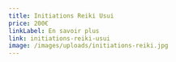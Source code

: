 ```yaml
---
title: Initiations Reiki Usui
price: 200€
linkLabel: En savoir plus
link: initiations-reiki-usui
image: /images/uploads/initiations-reiki.jpg
---
```

